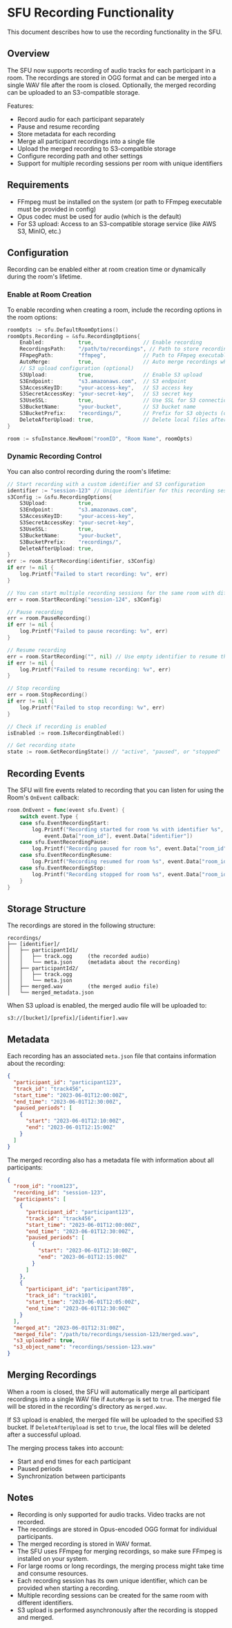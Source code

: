 # SFU Recording Functionality

This document describes how to use the recording functionality in the SFU.

## Overview

The SFU now supports recording of audio tracks for each participant in a room. The recordings are stored in OGG format and can be merged into a single WAV file after the room is closed. Optionally, the merged recording can be uploaded to an S3-compatible storage.

Features:
- Record audio for each participant separately
- Pause and resume recording
- Store metadata for each recording
- Merge all participant recordings into a single file
- Upload the merged recording to S3-compatible storage
- Configure recording path and other settings
- Support for multiple recording sessions per room with unique identifiers

## Requirements

- FFmpeg must be installed on the system (or path to FFmpeg executable must be provided in config)
- Opus codec must be used for audio (which is the default)
- For S3 upload: Access to an S3-compatible storage service (like AWS S3, MinIO, etc.)

## Configuration

Recording can be enabled either at room creation time or dynamically during the room's lifetime.

### Enable at Room Creation

To enable recording when creating a room, include the recording options in the room options:

```go
roomOpts := sfu.DefaultRoomOptions()
roomOpts.Recording = &sfu.RecordingOptions{
    Enabled:           true,                // Enable recording
    RecordingsPath:    "/path/to/recordings", // Path to store recordings
    FFmpegPath:        "ffmpeg",            // Path to FFmpeg executable (optional)
    AutoMerge:         true,                // Auto merge recordings when room is closed
    // S3 upload configuration (optional)
    S3Upload:          true,                // Enable S3 upload
    S3Endpoint:        "s3.amazonaws.com",  // S3 endpoint
    S3AccessKeyID:     "your-access-key",   // S3 access key
    S3SecretAccessKey: "your-secret-key",   // S3 secret key
    S3UseSSL:          true,                // Use SSL for S3 connections
    S3BucketName:      "your-bucket",       // S3 bucket name
    S3BucketPrefix:    "recordings/",       // Prefix for S3 objects (optional)
    DeleteAfterUpload: true,                // Delete local files after successful upload
}

room := sfuInstance.NewRoom("roomID", "Room Name", roomOpts)
```

### Dynamic Recording Control

You can also control recording during the room's lifetime:

```go
// Start recording with a custom identifier and S3 configuration
identifier := "session-123" // Unique identifier for this recording session
s3Config := &sfu.RecordingOptions{
    S3Upload:          true,
    S3Endpoint:        "s3.amazonaws.com",
    S3AccessKeyID:     "your-access-key",
    S3SecretAccessKey: "your-secret-key",
    S3UseSSL:          true,
    S3BucketName:      "your-bucket",
    S3BucketPrefix:    "recordings/",
    DeleteAfterUpload: true,
}
err := room.StartRecording(identifier, s3Config)
if err != nil {
    log.Printf("Failed to start recording: %v", err)
}

// You can start multiple recording sessions for the same room with different identifiers
err = room.StartRecording("session-124", s3Config)

// Pause recording
err = room.PauseRecording()
if err != nil {
    log.Printf("Failed to pause recording: %v", err)
}

// Resume recording
err = room.StartRecording("", nil) // Use empty identifier to resume the current session
if err != nil {
    log.Printf("Failed to resume recording: %v", err)
}

// Stop recording
err = room.StopRecording()
if err != nil {
    log.Printf("Failed to stop recording: %v", err)
}

// Check if recording is enabled
isEnabled := room.IsRecordingEnabled()

// Get recording state
state := room.GetRecordingState() // "active", "paused", or "stopped"
```

## Recording Events

The SFU will fire events related to recording that you can listen for using the Room's `OnEvent` callback:

```go
room.OnEvent = func(event sfu.Event) {
    switch event.Type {
    case sfu.EventRecordingStart:
        log.Printf("Recording started for room %s with identifier %s", 
            event.Data["room_id"], event.Data["identifier"])
    case sfu.EventRecordingPause:
        log.Printf("Recording paused for room %s", event.Data["room_id"])
    case sfu.EventRecordingResume:
        log.Printf("Recording resumed for room %s", event.Data["room_id"])
    case sfu.EventRecordingStop:
        log.Printf("Recording stopped for room %s", event.Data["room_id"])
    }
}
```

## Storage Structure

The recordings are stored in the following structure:

```
recordings/
├── [identifier]/
│   ├── participantId1/
│   │   ├── track.ogg     (the recorded audio)
│   │   └── meta.json     (metadata about the recording)
│   ├── participantId2/
│   │   ├── track.ogg
│   │   └── meta.json
│   ├── merged.wav        (the merged audio file)
│   └── merged_metadata.json
```

When S3 upload is enabled, the merged audio file will be uploaded to:
```
s3://[bucket]/[prefix]/[identifier].wav
```

## Metadata

Each recording has an associated `meta.json` file that contains information about the recording:

```json
{
  "participant_id": "participant123",
  "track_id": "track456",
  "start_time": "2023-06-01T12:00:00Z",
  "end_time": "2023-06-01T12:30:00Z",
  "paused_periods": [
    {
      "start": "2023-06-01T12:10:00Z",
      "end": "2023-06-01T12:15:00Z"
    }
  ]
}
```

The merged recording also has a metadata file with information about all participants:

```json
{
  "room_id": "room123",
  "recording_id": "session-123",
  "participants": [
    {
      "participant_id": "participant123",
      "track_id": "track456",
      "start_time": "2023-06-01T12:00:00Z",
      "end_time": "2023-06-01T12:30:00Z",
      "paused_periods": [
        {
          "start": "2023-06-01T12:10:00Z",
          "end": "2023-06-01T12:15:00Z"
        }
      ]
    },
    {
      "participant_id": "participant789",
      "track_id": "track101",
      "start_time": "2023-06-01T12:05:00Z",
      "end_time": "2023-06-01T12:30:00Z"
    }
  ],
  "merged_at": "2023-06-01T12:31:00Z",
  "merged_file": "/path/to/recordings/session-123/merged.wav",
  "s3_uploaded": true,
  "s3_object_name": "recordings/session-123.wav"
}
```

## Merging Recordings

When a room is closed, the SFU will automatically merge all participant recordings into a single WAV file if `AutoMerge` is set to `true`. The merged file will be stored in the recording's directory as `merged.wav`.

If S3 upload is enabled, the merged file will be uploaded to the specified S3 bucket. If `DeleteAfterUpload` is set to `true`, the local files will be deleted after a successful upload.

The merging process takes into account:
- Start and end times for each participant
- Paused periods
- Synchronization between participants

## Notes

- Recording is only supported for audio tracks. Video tracks are not recorded.
- The recordings are stored in Opus-encoded OGG format for individual participants.
- The merged recording is stored in WAV format.
- The SFU uses FFmpeg for merging recordings, so make sure FFmpeg is installed on your system.
- For large rooms or long recordings, the merging process might take time and consume resources.
- Each recording session has its own unique identifier, which can be provided when starting a recording.
- Multiple recording sessions can be created for the same room with different identifiers.
- S3 upload is performed asynchronously after the recording is stopped and merged. 